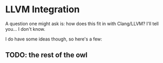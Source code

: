 # LLVM Integration

A question one might ask is: how does this fit in with Clang/LLVM?
I'll tell you... I don't know.

I do have some ideas though, so here's a few:

## TODO: the rest of the owl
